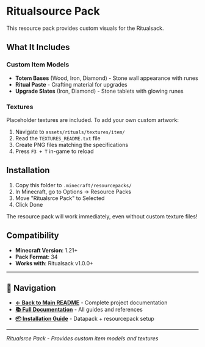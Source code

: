 # Ritualsource Pack

This resource pack provides custom visuals for the Ritualsack.

## What It Includes

### Custom Item Models
- **Totem Bases** (Wood, Iron, Diamond) - Stone wall appearance with runes
- **Ritual Paste** - Crafting material for upgrades
- **Upgrade Slates** (Iron, Diamond) - Stone tablets with glowing runes

### Textures
Placeholder textures are included. To add your own custom artwork:
1. Navigate to `assets/rituals/textures/item/`
2. Read the `TEXTURES_README.txt` file
3. Create PNG files matching the specifications
4. Press `F3 + T` in-game to reload

## Installation

1. Copy this folder to `.minecraft/resourcepacks/`
2. In Minecraft, go to Options → Resource Packs
3. Move "Ritualsrce Pack" to Selected
4. Click Done

The resource pack will work immediately, even without custom texture files!

## Compatibility

- **Minecraft Version**: 1.21+
- **Pack Format**: 34
- **Works with**: Ritualsack v1.0.0+

---

## 🔗 Navigation

- **[← Back to Main README](../README.md)** - Complete project documentation
- **[📚 Full Documentation](../docs/README.md)** - All guides and references
- **[📦 Installation Guide](../docs/INSTALLATION.md)** - Datapack + resourcepack setup

---

*Ritualsrce Pack - Provides custom item models and textures*

